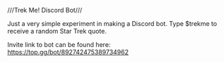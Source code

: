 ///Trek Me! Discord Bot///

Just a very simple experiment in making a Discord bot. Type $trekme to receive a random Star Trek quote.

Invite link to bot can be found here: https://top.gg/bot/892742475389734962
